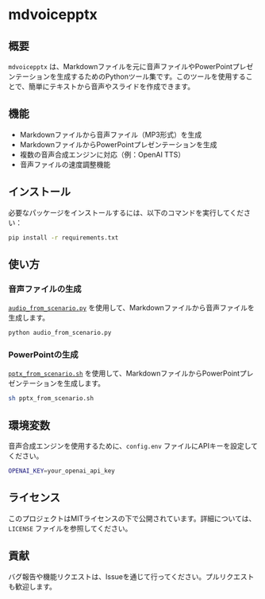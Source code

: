 # mdvoicepptx

## 概要
`mdvoicepptx` は、Markdownファイルを元に音声ファイルやPowerPointプレゼンテーションを生成するためのPythonツール集です。このツールを使用することで、簡単にテキストから音声やスライドを作成できます。

## 機能
- Markdownファイルから音声ファイル（MP3形式）を生成
- MarkdownファイルからPowerPointプレゼンテーションを生成
- 複数の音声合成エンジンに対応（例：OpenAI TTS）
- 音声ファイルの速度調整機能

## インストール
必要なパッケージをインストールするには、以下のコマンドを実行してください：

```sh
pip install -r requirements.txt
```

## 使い方

### 音声ファイルの生成
[`audio_from_scenario.py`](audio_from_scenario.py ) を使用して、Markdownファイルから音声ファイルを生成します。

```sh
python audio_from_scenario.py
```


### PowerPointの生成
[`pptx_from_scenario.sh`](pptx_from_scenario.sh ) を使用して、MarkdownファイルからPowerPointプレゼンテーションを生成します。

```sh
sh pptx_from_scenario.sh
```


## 環境変数
音声合成エンジンを使用するために、`config.env` ファイルにAPIキーを設定してください。

```sh
OPENAI_KEY=your_openai_api_key
```


## ライセンス
このプロジェクトはMITライセンスの下で公開されています。詳細については、`LICENSE` ファイルを参照してください。

## 貢献
バグ報告や機能リクエストは、Issueを通じて行ってください。プルリクエストも歓迎します。

